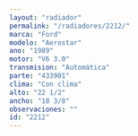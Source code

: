```yaml
---
layout: "radiador"
permalink: "/radiadores/2212/"
marca: "Ford"
modelo: "Aerostar"
ano: "1989"
motor: "V6 3.0"
transmision: "Automática"
parte: "433901"
clima: "Con clima"
alto: "22 1/2"
ancho: "18 3/8"
observaciones: ""
id: "2212"
---
```



